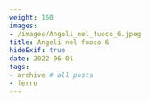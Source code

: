 ```yaml
---
weight: 160
images:
- /images/Angeli_nel_fuoco_6.jpeg
title: Angeli nel fuoco 6
hideExif: true
date: 2022-06-01
tags:
- archive # all posts
- ferro
---
```


